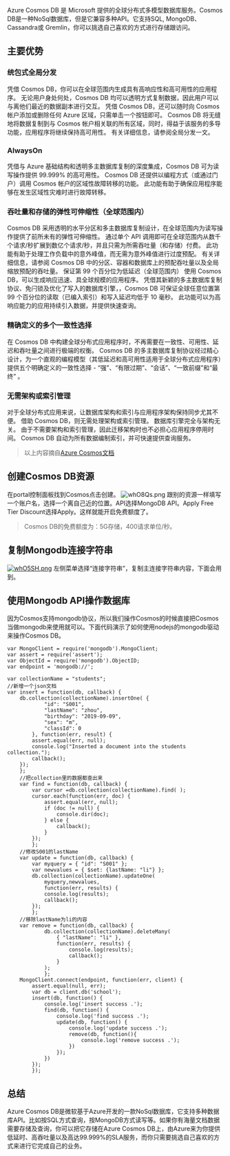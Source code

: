 Azure Cosmos DB 是 Microsoft 提供的全球分布式多模型数据库服务。Cosmos DB是一种NoSql数据库，但是它兼容多种API。它支持SQL, MongoDB、Cassandra或 Gremlin，你可以挑选自己喜欢的方式进行存储跟访问。
## 主要优势
### 统包式全局分发
凭借 Cosmos DB，你可以在全球范围内生成具有高响应性和高可用性的应用程序。 无论用户身处何处，Cosmos DB 均可以透明方式复制数据，因此用户可以与离他们最近的数据副本进行交互。
凭借 Cosmos DB，还可以随时向 Cosmos 帐户添加或删除任何 Azure 区域，只需单击一个按钮即可。 Cosmos DB 将无缝地将数据复制到与 Cosmos 帐户相关联的所有区域，同时，得益于该服务的多导功能，应用程序将继续保持高可用性。 有关详细信息，请参阅全局分发一文。
### AlwaysOn
凭借与 Azure 基础结构和透明多主数据库复制的深度集成，Cosmos DB 可为读写操作提供 99.999% 的高可用性。 Cosmos DB 还提供以编程方式（或通过门户）调用 Cosmos 帐户的区域性故障转移的功能。 此功能有助于确保应用程序能够在发生区域性灾难时进行故障转移。
### 吞吐量和存储的弹性可伸缩性（全球范围内）
Cosmos DB 采用透明的水平分区和多主数据库复制设计，在全球范围内为读写操作提供了前所未有的弹性可伸缩性。 通过单个 API 调用即可在全球范围内从数千个请求/秒扩展到数亿个请求/秒，并且只需为所需吞吐量（和存储）付费。 此功能有助于处理工作负载中的意外峰值，而无需为意外峰值进行过度预配。 有关详细信息，请参阅 Cosmos DB 中的分区、容器和数据库上的预配吞吐量以及全局缩放预配的吞吐量。
保证第 99 个百分位为低延迟（全球范围内）
使用 Cosmos DB，可以生成响应迅速、具全球规模的应用程序。 凭借其新颖的多主数据库复制协议、免闩锁及优化了写入的数据库引擎，，Cosmos DB 可保证全球任意位置第 99 个百分位的读取（已编入索引）和写入延迟均低于 10 毫秒。 此功能可以为高响应能力的应用持续引入数据，并提供快速查询。
### 精确定义的多个一致性选择
在 Cosmos DB 中构建全球分布式应用程序时，不再需要在一致性、可用性、延迟和吞吐量之间进行极端的权衡。 Cosmos DB 的多主数据库复制协议经过精心设计，为一个直观的编程模型（其低延迟和高可用性适用于全球分布式应用程序）提供五个明确定义的一致性选择 - “强”、“有限过期”、“会话”、“一致前缀”和“最终” 。
### 无需架构或索引管理
对于全球分布式应用来说，让数据库架构和索引与应用程序架构保持同步尤其不便。 借助 Cosmos DB，则无需处理架构或索引管理。 数据库引擎完全与架构无关。 由于不需要架构和索引管理，因此迁移架构时也不必担心应用程序停用时间。 Cosmos DB 自动为所有数据编制索引，并可快速提供查询服务。
> 以上内容摘自[Azure Cosmos文档](https://docs.microsoft.com/zh-cn/azure/cosmos-db/introduction)
## 创建Cosmos DB资源
在portal控制面板找到Cosmos点击创建。
![whO8Qs.png](https://s1.ax1x.com/2020/09/18/whO8Qs.png)
跟别的资源一样填写一个账户名，选择一个离自己近的位置。API选择MongoDB API。Apply Free Tier Discount选择Apply。这样就能开启免费额度了。
> Cosmos DB的免费额度为：5G存储，400请求单位/秒。  

## 复制Mongodb连接字符串
[![whO5SH.png](https://s1.ax1x.com/2020/09/18/whO5SH.png)](https://imgchr.com/i/whO5SH)
左侧菜单选择“连接字符串”，复制主连接字符串内容，下面会用到。
## 使用Mongodb API操作数据库
因为Cosmos支持mongodb协议，所以我们操作Cosmos的时候直接把Cosmos当做mongodb来使用就可以。下面代码演示了如何使用nodejs的mongodb驱动来操作Cosmos DB。
```
var MongoClient = require('mongodb').MongoClient;
var assert = require('assert');
var ObjectId = require('mongodb').ObjectID;
var endpoint = 'mongodb://';

var collectionName = "students";
//新增一个json文档
var insert = function(db, callback) {
    db.collection(collectionName).insertOne( {
            "id": "S001",
            "lastName": "zhou",
            "birthday": "2019-09-09",
            "sex": "m",
            "classId": 0
        }, function(err, result) {
        assert.equal(err, null);
        console.log("Inserted a document into the students collection.");
        callback();
    });
    };
    //把collection里的数据都查出来
    var find = function(db, callback) {
        var cursor =db.collection(collectionName).find( );
        cursor.each(function(err, doc) {
            assert.equal(err, null);
            if (doc != null) {
                console.dir(doc);
            } else {
                callback();
            }
        });
        };
    //修改S001的lastName
    var update = function(db, callback) {
        var myquery = { "id": "S001" };
        var newvalues = { $set: {lastName: "li"} };
        db.collection(collectionName).updateOne(
            myquery,newvalues,
            function(err, results) {
            console.log(results);
            callback();
        });
        };
    //移除lastName为li的内容
    var remove = function(db, callback) {
            db.collection(collectionName).deleteMany(
                { "lastName": "li" },
                function(err, results) {
                    console.log(results);
                    callback();
                }
            );
            };
    MongoClient.connect(endpoint, function(err, client) {
        assert.equal(null, err);
        var db = client.db('school');
        insert(db, function() {
            console.log('insert success .');
            find(db, function() {
                console.log('find success .');
                update(db, function() {
                    console.log('update success .');
                    remove(db, function(){
                        console.log('remove success .');
                    })
                });
            })
        });
        });
```

## 总结
Azure Cosmos DB是微软基于Azure开发的一款NoSql数据库，它支持多种数据库API。比如按SQL方式查询，按MongoDB方式读写等。如果你有海量文档数据需要存储及查询，你可以把它存储在Azure Cosmos DB上，由Azure来为你提供低延时、高吞吐量以及高达99.999%的SLA服务，而你只需要挑选自己喜欢的方式来进行它完成自己的业务。